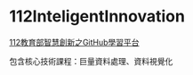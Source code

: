 # 112InteligentInnovation
<a href="http://140.126.146.12:9090/GitHub2023/">112教育部智慧創新之GitHub學習平台</a>
<p>包含核心技術課程：巨量資料處理、資料視覺化</p>
